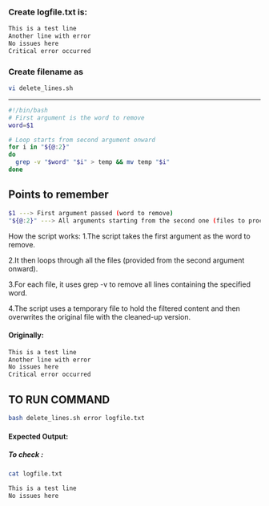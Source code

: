 ### Create logfile.txt is:
```bash
This is a test line
Another line with error
No issues here
Critical error occurred
```


### Create filename as
```bash
vi delete_lines.sh
```
---
```bash 
#!/bin/bash
# First argument is the word to remove
word=$1

# Loop starts from second argument onward
for i in "${@:2}"
do
  grep -v "$word" "$i" > temp && mv temp "$i"
done

``` 


## Points to remember
```bash
$1 ---> First argument passed (word to remove)
"${@:2}" ---> All arguments starting from the second one (files to process)
```
How the script works:
1.The script takes the first argument as the word to remove.

2.It then loops through all the files (provided from the second argument onward).

3.For each file, it uses grep -v to remove all lines containing the specified word.

4.The script uses a temporary file to hold the filtered content and then overwrites the original file with the cleaned-up version.

#### Originally:
```bash
This is a test line
Another line with error
No issues here
Critical error occurred
```

## TO RUN COMMAND
```bash
bash delete_lines.sh error logfile.txt
```

#### Expected Output:
##### To check :
```bash
cat logfile.txt
```

```bash
This is a test line
No issues here

```
